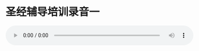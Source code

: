 # 圣经辅导培训录音一

<audio style="width: 100%;" preload="false" controls controlslist="nodownload"><source src="//cdn.wechat.edu.pl/audio/mp3/old/12249.mp3" type="audio/mpeg">Your browser does not support the audio element.</audio>


